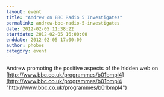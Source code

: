 ```yaml
---
layout: event
title: "Andrew on BBC Radio 5 Investigates"
permalink: andrew-bbc-radio-5-investigates
date: 2012-02-05 11:38:22
startdate: 2012-02-05 16:00:00
enddate: 2012-02-05 17:00:00
author: phobos
category: event
---
```


Andrew promoting the positive aspects of the hidden web on [http://www.bbc.co.uk/programmes/b01bmpl4](http://www.bbc.co.uk/programmes/b01bmpl4 "http://www.bbc.co.uk/programmes/b01bmpl4")
